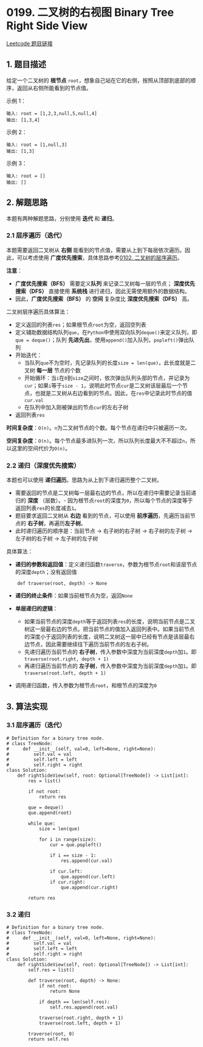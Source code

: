 # 0199. 二叉树的右视图 Binary Tree Right Side View
[Leetcode 题目链接](https://leetcode.com/problems/binary-tree-right-side-view/)

## 1. 题目描述

给定一个二叉树的 **根节点** `root`，想象自己站在它的右侧，按照从顶部到底部的顺序，返回从右侧所能看到的节点值。

示例 1：

```
输入: root = [1,2,3,null,5,null,4]
输出: [1,3,4]
```

示例 2：

```
输入: root = [1,null,3]
输出: [1,3]
```

示例 3：

```
输入: root = []
输出: []
```

## 2. 解题思路
本题有两种解题思路，分别使用 **迭代** 和 **递归**。

### 2.1 层序遍历（迭代）
本题需要返回二叉树从 **右侧** 能看到的节点值，需要从上到下每层依次遍历。因此，可以考虑使用 **广度优先搜索**，具体思路参考[0102. 二叉树的层序遍历](/leetcode/0102_二叉树的层序遍历.md)。

**注意**：
- **广度优先搜索（BFS）** 需要定义**队列** 来记录二叉树每一层的节点； **深度优先搜索（DFS）** 直接使用 **系统栈** 进行递归，因此无需使用额外的数据结构。
- 因此，**广度优先搜索（BFS）** 的 **空间** 复杂度比 **深度优先搜索（DFS）** 高。

二叉树层序遍历具体算法：
- 定义返回的列表`res`；如果根节点`root`为空，返回空列表
- 定义辅助数据结构队列`que`，在`Python`中使用双向队列`deque()`来定义队列，即`que = deque()`；队列 **先进先出**，使用`append()`加入队列，`popleft()`弹出队列
- 开始迭代：
  - 当队列`que`不为空时，先记录队列的长度`size = len(que)`，此长度就是二叉树 **每一层** 节点的个数
  - 开始循环：当`i`在`0`到`size`之间时，依次弹出队列头部的节点，并记录为`cur`；如果`i`等于`size - 1`，说明此时节点`cur`是二叉树该层最后一个节点，也就是二叉树从右边看到的节点。因此，在`res`中记录此时节点的值`cur.val`
  - 在队列中加入刚被弹出的节点`cur`的左右子树
- 返回列表`res`

**时间复杂度**：`O(n)`。`n`为二叉树节点的个数。每个节点在递归中只被遍历一次。

**空间复杂度**：`O(n)`。每个节点最多进队列一次，所以队列长度最大不不超过`n`，所以这里的空间代价为`O(n)`。

### 2.2 递归（深度优先搜索）
本题也可以使用 **递归遍历**。思路为从上到下递归遍历整个二叉树。
- 需要返回的节点是二叉树每一层最右边的节点，所以在递归中需要记录当前递归的 **深度** （层数）。- 因为根节点`root`的深度为`0`，所以每个节点的深度等于返回列表`res`的长度减去`1`。
- 题目要求返回二叉树从 **右边** 看到的节点，可以使用 **前序遍历**，先遍历当前节点的 **右子树**，再遍历**左子树**。
- 此时递归遍历的顺序是：当前节点 -> 右子树的右子树 -> 右子树的左子树 -> 左子树的右子树 -> 左子树的左子树

具体算法：
- **递归的参数和返回值**：定义递归函数`traverse`，参数为根节点`root`和该层节点的深度`depth`；没有返回值
```Py
    def traverse(root, depth) -> None
```
- **递归的终止条件**：如果当前根节点为空，返回`None`

- **单层递归的逻辑**：
  - 如果当前节点的深度`depth`等于返回列表`res`的长度，说明当前节点是二叉树这一层最右边的节点。把当前节点的值加入返回列表中。如果当前节点的深度小于返回列表的长度，说明二叉树这一层中已经有节点是该层最右边节点，因此需要继续往下遍历当前节点的左右子树。
  - 先递归遍历当前节点的 **右子树**，传入参数中深度为当前深度`depth`加`1`。即`traverse(root.right, depth + 1)`
  - 再递归遍历当前节点的 **左子树**，传入参数中深度为当前深度`depth`加`1`。即`traverse(root.left, depth + 1)`

- 调用递归函数，传入参数为根节点`root`，和根节点的深度为`0`


## 3. 算法实现
### 3.1 层序遍历（迭代）
```Py
# Definition for a binary tree node.
# class TreeNode:
#     def __init__(self, val=0, left=None, right=None):
#         self.val = val
#         self.left = left
#         self.right = right
class Solution:
    def rightSideView(self, root: Optional[TreeNode]) -> List[int]:
        res = list()

        if not root:
            return res

        que = deque()
        que.append(root)

        while que:
            size = len(que)

            for i in range(size):
                cur = que.popleft()

                if i == size - 1:
                    res.append(cur.val)

                if cur.left:
                    que.append(cur.left)
                if cur.right:
                    que.append(cur.right)
        
        return res
```

### 3.2 递归
```Py
# Definition for a binary tree node.
# class TreeNode:
#     def __init__(self, val=0, left=None, right=None):
#         self.val = val
#         self.left = left
#         self.right = right
class Solution:
    def rightSideView(self, root: Optional[TreeNode]) -> List[int]:
        self.res = list()

        def traverse(root, depth) -> None:
            if not root:
                return None
            
            if depth == len(self.res):
                self.res.append(root.val)

            traverse(root.right, depth + 1)
            traverse(root.left, depth + 1)

        traverse(root, 0)
        return self.res
```